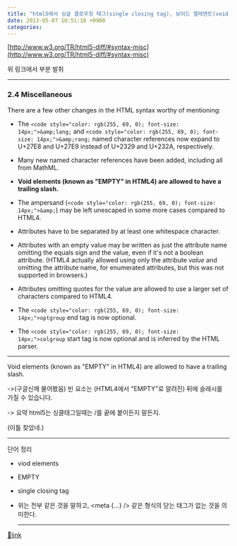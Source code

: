 ```yaml
---
title: "html5에서 싱글 클로우징 태그(single closing tag), 보이드 엘레멘트(void element)의 /> 처리에 관련"
date: 2013-05-07 10:51:18 +0900
categories: 
---
```

  

[http://www.w3.org/TR/html5-diff/#syntax-misc](http://www.w3.org/TR/html5-diff/#syntax-misc)  


위 링크에서 부분 발취

- - - - - -

### 2.4 Miscellaneous

There are a few other changes in the HTML syntax worthy of mentioning:



- The `<code style="color: rgb(255, 69, 0); font-size: 14px;">&amp;lang;` and `<code style="color: rgb(255, 69, 0); font-size: 14px;">&amp;rang;` named character references now expand to U+27E8 and U+27E9 instead of U+2329 and U+232A, respectively.




- Many new named character references have been added, including all from MathML.




- **Void elements (known as "EMPTY" in HTML4) are allowed to have a trailing slash.**


- The ampersand (`<code style="color: rgb(255, 69, 0); font-size: 14px;">&amp;`) may be left unescaped in some more cases compared to HTML4.




- Attributes have to be separated by at least one whitespace character.




- Attributes with an empty value may be written as just the attribute name omitting the equals sign and the value, even if it's not a boolean attribute. (HTML4 actually allowed using only the attribute *value* and omitting the attribute name, for enumerated attributes, but this was not supported in browsers.)




- Attributes omitting quotes for the value are allowed to use a larger set of characters compared to HTML4.




- The `<code style="color: rgb(255, 69, 0); font-size: 14px;">optgroup` end tag is now optional.




- The `<code style="color: rgb(255, 69, 0); font-size: 14px;">colgroup` start tag is now optional and is inferred by the HTML parser.





- - - - - -

  


Void elements (known as "EMPTY" in HTML4) are allowed to have a trailing slash.

-&gt;(구글신께 물어봤음) 빈 요소는 (HTML4에서 "EMPTY"로 알려진) ​​뒤에 슬래시를 가질 수 있습니다.

-&gt; 요약 html5는 싱클태그일때는 /를 끝에 붙이든지 말든지.

(이틀 찾았네.)

  
- - - - - -

단어 정리

- viod elements
- EMPTY
- single closing tag
- 위는 전부 같은 것을 말하고, &lt;meta {...} /&gt; 같은 형식의 닫는 태그가 없는 것을 의미한다.

  
  
  
  
  


  ***
[🔗link](http://www.mins01.com/mh/tech/read/832)